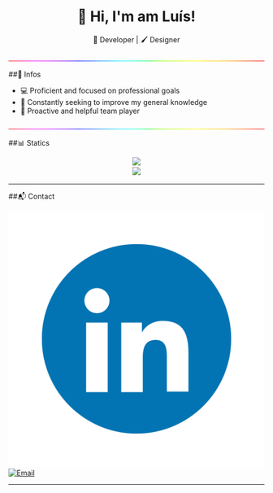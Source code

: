   <h1 align="center">👋 Hi, I'm am Luís!</h1>
<p align="center">
  🔧 Developer | 🖌️ Designer 
</p>

<p align="center">
<img src="./media/rgbline.gif" width="1000">
</p>
##🧬 Infos

- 💻 Proficient and focused on professional goals  
- 🧠 Constantly seeking to improve my general knowledge  
- 🤝 Proactive and helpful team player  

<p align="center">
<img src="./media/rgbline.gif" width="1000">
</p>

##📊 Statics 

<p align="center">
  <img src="https://github-readme-stats.vercel.app/api?username=luisminze&show_icons=true&theme=github_dark&count_private=true" />
  <br/>
  <img src="https://github-readme-stats.vercel.app/api/top-langs/?username=luisminze&layout=compact&theme=github_dark" />
</p>

---

##📬 Contact

[![LinkedIn](https://github.com/luisminze/luisminze/blob/main/Linkedin.gif)](https://linkedin.com/in/luisminze)  
[![Email](https://img.shields.io/badge/Email-D14836?logo=gmail&logoColor=white)](mailto:luisminze@gmail.com)

---
